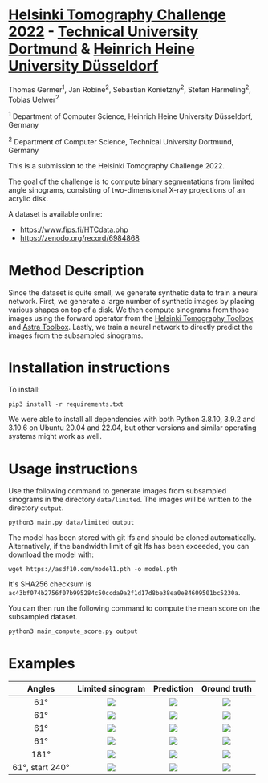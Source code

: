 # [Helsinki Tomography Challenge 2022](https://www.fips.fi/HTC2022.php) -  [Technical University Dortmund](https://www.tu-dortmund.de) & [Heinrich Heine University Düsseldorf](https://www.hhu.de/)

Thomas Germer<sup>1</sup>, Jan Robine<sup>2</sup>, Sebastian Konietzny<sup>2</sup>, Stefan Harmeling<sup>2</sup>, Tobias Uelwer<sup>2</sup>

<sup>1</sup> Department of Computer Science, Heinrich Heine University Düsseldorf, Germany

<sup>2</sup> Department of Computer Science, Technical University Dortmund, Germany

This is a submission to the Helsinki Tomography Challenge 2022.

The goal of the challenge is to compute binary segmentations from limited angle sinograms, consisting of two-dimensional X-ray projections of an acrylic disk.

A dataset is available online:

* https://www.fips.fi/HTCdata.php
* https://zenodo.org/record/6984868

# Method Description

Since the dataset is quite small, we generate synthetic data to train a neural network. First, we generate a large number of synthetic images by placing various shapes on top of a disk. We then compute sinograms from those images using the forward operator from the [Helsinki Tomography Toolbox](https://github.com/Diagonalizable/HelTomo) and [Astra Toolbox](https://www.astra-toolbox.com/). Lastly, we train a neural network to directly predict the images from the subsampled sinograms.

# Installation instructions

To install:

```
pip3 install -r requirements.txt
```

We were able to install all dependencies with both Python 3.8.10, 3.9.2 and 3.10.6 on Ubuntu 20.04 and 22.04, but other versions and similar operating systems might work as well.

# Usage instructions

Use the following command to generate images from subsampled sinograms in the directory `data/limited`.
The images will be written to the directory `output`.

```
python3 main.py data/limited output
```

The model has been stored with git lfs and should be cloned automatically. Alternatively, if the bandwidth limit of git lfs has been exceeded, you can download the model with:

```
wget https://asdf10.com/model1.pth -o model.pth
```

It's SHA256 checksum is `ac43bf074b2756f07b995284c50ccda9a2f1d17d8be38ea0e84609501bc5230a`.

You can then run the following command to compute the mean score on the subsampled dataset.

```
python3 main_compute_score.py output
```

# Examples

| Angles |         Limited sinogram                    |         Prediction                    | Ground truth |
|:----:|:-----------------------------------:|:------------------------------------:|:------------------------------------:|
| 61° |![](data/limited_png/tb_opening_angle_030_starting_angle_000.png)|![](expected_output/tb_opening_angle_030_starting_angle_000.png)|![](data/htc2022_tb_full_recon_fbp_seg.png)|
| 61° |![](data/limited_png/tc_opening_angle_030_starting_angle_000.png)|![](expected_output/tc_opening_angle_030_starting_angle_000.png)|![](data/htc2022_tc_full_recon_fbp_seg.png)|
| 61° |![](data/limited_png/td_opening_angle_030_starting_angle_000.png)|![](expected_output/td_opening_angle_030_starting_angle_000.png)|![](data/htc2022_td_full_recon_fbp_seg.png)|
| 61° |![](data/limited_png/ta_opening_angle_030_starting_angle_000.png)|![](expected_output/ta_opening_angle_030_starting_angle_000.png)|![](data/htc2022_ta_full_recon_fbp_seg.png)|
| 181° |![](data/limited_png/ta_opening_angle_090_starting_angle_000.png)|![](expected_output/ta_opening_angle_090_starting_angle_000.png)|![](data/htc2022_ta_full_recon_fbp_seg.png)|
| 61°, start 240° |![](data/limited_png/ta_opening_angle_090_starting_angle_240.png)|![](expected_output/ta_opening_angle_090_starting_angle_240.png)|![](data/htc2022_ta_full_recon_fbp_seg.png)|
